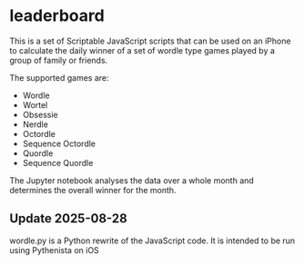 # leaderboard

This is a set of Scriptable JavaScript scripts that can be used on an iPhone to calculate the daily winner of a set of wordle type games played by a group of family or friends.

The supported games are:
* Wordle
* Wortel
* Obsessie
* Nerdle
* Octordle
* Sequence Octordle
* Quordle
* Sequence Quordle

The Jupyter notebook analyses the data over a whole month and determines the overall winner for the month.

## Update 2025-08-28

wordle.py is a Python rewrite of the JavaScript code. It is intended to be run using Pythenista on iOS
